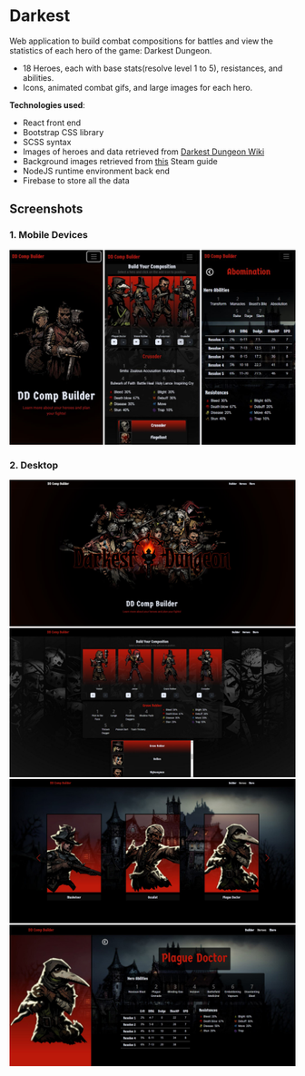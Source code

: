 # Darkest

Web application to build combat compositions for battles and view the statistics of each hero of the game: Darkest Dungeon.

- 18 Heroes, each with base stats(resolve level 1 to 5), resistances, and abilities.
- Icons, animated combat gifs, and large images for each hero.

**Technologies used**:

- React front end
- Bootstrap CSS library
- SCSS syntax
- Images of heroes and data retrieved from [Darkest Dungeon Wiki](https://darkestdungeon.fandom.com/wiki/Darkest_Dungeon_Wiki_1)
- Background images retrieved from [this](https://steamcommunity.com/sharedfiles/filedetails/?id=1334948457) Steam guide
- NodeJS runtime environment back end
- Firebase to store all the data

## Screenshots

### 1. Mobile Devices

![alt Screenshots of the app on mobile](mobile.png?raw=true)

### 2. Desktop

![alt Screenshots of the home page](home.jpg?raw=true)
![alt Screenshots of the builder page](builder.jpg?raw=true)
![alt Screenshots of the heroes](heroes.jpg?raw=true)
![alt Screenshots of the stats page](stats.jpg?raw=true)
